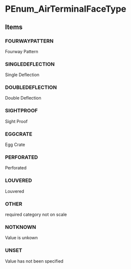 # PEnum_AirTerminalFaceType

## Items

### FOURWAYPATTERN
Fourway Pattern

### SINGLEDEFLECTION
Single Deflection

### DOUBLEDEFLECTION
Double Deflection

### SIGHTPROOF
Sight Proof

### EGGCRATE
Egg Crate

### PERFORATED
Perforated

### LOUVERED
Louvered

### OTHER
required category not on scale

### NOTKNOWN
Value is unkown

### UNSET
Value has not been specified
